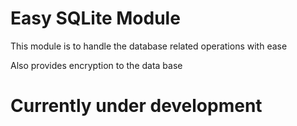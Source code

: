 # Easy SQLite Module

This module is to handle the database related operations with ease 

Also provides encryption to the data base

# Currently under development